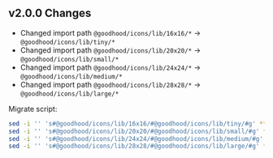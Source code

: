 ## v2.0.0 Changes

- Changed import path `@goodhood/icons/lib/16x16/*` -> `@goodhood/icons/lib/tiny/*`
- Changed import path `@goodhood/icons/lib/20x20/*` -> `@goodhood/icons/lib/small/*`
- Changed import path `@goodhood/icons/lib/24x24/*` -> `@goodhood/icons/lib/medium/*`
- Changed import path `@goodhood/icons/lib/28x28/*` -> `@goodhood/icons/lib/large/*`

Migrate script:
```bash
sed -i '' 's#@goodhood/icons/lib/16x16/#@goodhood/icons/lib/tiny/#g' **/*.jsx
sed -i '' 's#@goodhood/icons/lib/20x20/#@goodhood/icons/lib/small/#g' **/*.jsx
sed -i '' 's#@goodhood/icons/lib/24x24/#@goodhood/icons/lib/medium/#g' **/*.jsx
sed -i '' 's#@goodhood/icons/lib/28x28/#@goodhood/icons/lib/large/#g' **/*.jsx
```
